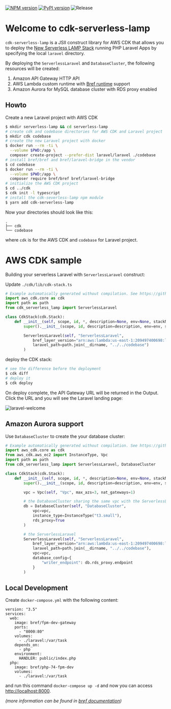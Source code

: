[![NPM version](https://badge.fury.io/js/cdk-serverless-lamp.svg)](https://badge.fury.io/js/cdk-serverless-lamp)
[![PyPI version](https://badge.fury.io/py/cdk-serverless-lamp.svg)](https://badge.fury.io/py/cdk-serverless-lamp)
![Release](https://github.com/pahud/cdk-serverless-lamp/workflows/Release/badge.svg)

# Welcome to cdk-serverless-lamp

`cdk-serverless-lamp` is a JSII construct library for AWS CDK that allows you to deploy the [New Serverless LAMP Stack](https://aws.amazon.com/tw/blogs/compute/introducing-the-new-serverless-lamp-stack/) running PHP Laravel Apps by specifying the local `laravel` directory.

By deploying the `ServerlessLaravel` and `DatabaseCluster`, the following resources will be created:

1. Amazon API Gateway HTTP API
2. AWS Lambda custom runtime with [Bref runtime](https://bref.sh/docs/runtimes/) support
3. Amazon Aurora for MySQL database cluster with RDS proxy enabled

## Howto

Create a new Laravel project with AWS CDK

```sh
$ mkdir serverless-lamp && cd serverless-lamp
# create cdk and codebase directories for AWS CDK and Laravel project
$ mkdir cdk codebase
# create the new Laravel project with docker
$ docker run --rm -ti \
  --volume $PWD:/app \
  composer create-project --prefer-dist laravel/laravel ./codebase
# install bref/bref and bref/laravel-bridge in the vendor
$ cd codebase
$ docker run --rm -ti \
  --volume $PWD:/app \
  composer require bref/bref bref/laravel-bridge
# initialize the AWS CDK project
$ cd ../cdk
$ cdk init -l typescript
# install the cdk-severless-lamp npm module
$ yarn add cdk-serverless-lamp
```

Now your directories should look like this:

```
.
├── cdk
└── codebase
```

where `cdk` is for the AWS CDK and `codebase` for Laravel project.

# AWS CDK sample

Building your serverless Laravel with `ServerlessLaravel` construct:

Update `./cdk/lib/cdk-stack.ts`

```python
# Example automatically generated without compilation. See https://github.com/aws/jsii/issues/826
import aws_cdk.core as cdk
import path as path
from cdk_serverless_lamp import ServerlessLaravel

class CdkStack(cdk.Stack):
    def __init__(self, scope, id, *, description=None, env=None, stackName=None, tags=None, synthesizer=None, terminationProtection=None):
        super().__init__(scope, id, description=description, env=env, stackName=stackName, tags=tags, synthesizer=synthesizer, terminationProtection=terminationProtection)

        ServerlessLaravel(self, "ServerlessLaravel",
            bref_layer_version="arn:aws:lambda:us-east-1:209497400698:layer:php-74-fpm:12",
            laravel_path=path.join(__dirname, "../../codebase")
        )
```

deploy the CDK stack:

```sh
# see the difference before the deployment
$ cdk diff
# deploy it
$ cdk deploy
```

On deploy complete, the API Gateway URL will be returned in the Output. Click the URL and you will see the Laravel landing page:

![laravel-welcome](./images/laravel.png)

## Amazon Aurora support

Use `DatabaseCluster` to create the your database cluster:

```python
# Example automatically generated without compilation. See https://github.com/aws/jsii/issues/826
import aws_cdk.core as cdk
from aws_cdk.aws_ec2 import InstanceType, Vpc
import path as path
from cdk_serverless_lamp import ServerlessLaravel, DatabaseCluster

class CdkStack(cdk.Stack):
    def __init__(self, scope, id, *, description=None, env=None, stackName=None, tags=None, synthesizer=None, terminationProtection=None):
        super().__init__(scope, id, description=description, env=env, stackName=stackName, tags=tags, synthesizer=synthesizer, terminationProtection=terminationProtection)

        vpc = Vpc(self, "Vpc", max_azs=3, nat_gateways=1)

        # the DatabaseCluster sharing the same vpc with the ServerlessLaravel
        db = DatabaseCluster(self, "DatabaseCluster",
            vpc=vpc,
            instance_type=InstanceType("t3.small"),
            rds_proxy=True
        )

        # the ServerlessLaravel
        ServerlessLaravel(self, "ServerlessLaravel",
            bref_layer_version="arn:aws:lambda:us-east-1:209497400698:layer:php-74-fpm:12",
            laravel_path=path.join(__dirname, "../../codebase"),
            vpc=vpc,
            database_config={
                "writer_endpoint": db.rds_proxy.endpoint
            }
        )
```

## Local Development

Create `docker-compose.yml` with the following content:

```docker-compose
version: "3.5"
services:
  web:
    image: bref/fpm-dev-gateway
    ports:
      - "8000:80"
    volumes:
      - ./laravel:/var/task
    depends_on:
      - php
    environment:
      HANDLER: public/index.php
  php:
    image: bref/php-74-fpm-dev
    volumes:
      - ./laravel:/var/task
```

and run this command `docker-compose up -d` and now you can access [http://localhost:8000](http://localhost:8000).

*(more information can be found in [bref documentation](https://bref.sh/docs/local-development.html))*
